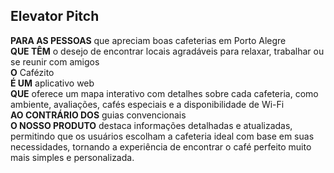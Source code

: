 ## Elevator Pitch

**PARA AS PESSOAS** que apreciam boas cafeterias em Porto Alegre
<br> 
**QUE TÊM** o desejo de encontrar locais agradáveis para relaxar, trabalhar ou se reunir com amigos 
<br>
**O** Cafézito
<br>
**É UM** aplicativo web
<br> 
**QUE** oferece um mapa interativo com detalhes sobre cada cafeteria, como ambiente, avaliações, cafés especiais e a disponibilidade de Wi-Fi 
<br>
**AO CONTRÁRIO DOS** guias convencionais
<br> 
**O NOSSO PRODUTO** destaca informações detalhadas e atualizadas, permitindo que os usuários escolham a cafeteria ideal com base em suas necessidades, tornando a experiência de encontrar o café perfeito muito mais simples e personalizada.



